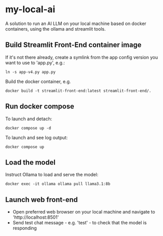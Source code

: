 # my-local-ai

A solution to run an AI LLM on your local machine based on docker containers, using the ollama and streamlit tools.

## Build Streamlit Front-End container image

If it's not there already, create a symlink from the app config version you want to use to 'app.py', e.g.:
```
ln -s app-v4.py app.py
```

Build the docker container, e.g. 
```
docker build -t streamlit-front-end:latest streamlit-front-end/.
```

## Run docker compose

To launch and detach:
```
docker compose up -d
```

To launch and see log output:
```
docker compose up
```

## Load the model

Instruct Ollama to load and serve the model:
```
docker exec -it ollama ollama pull llama3.1:8b
```

## Launch web front-end

* Open preferred web browser on your local machine and navigate to 'http://localhost:8501'
* Send test chat message - e.g. 'test' - to check that the model is responding
